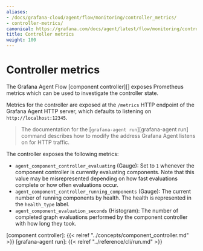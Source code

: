 ```yaml
---
aliases:
- /docs/grafana-cloud/agent/flow/monitoring/controller_metrics/
- controller-metrics/
canonical: https://grafana.com/docs/agent/latest/flow/monitoring/controller_metrics/
title: Controller metrics
weight: 100
---
```


# Controller metrics

The Grafana Agent Flow [component controller][] exposes Prometheus metrics
which can be used to investigate the controller state.

Metrics for the controller are exposed at the `/metrics` HTTP endpoint of the
Grafana Agent HTTP server, which defaults to listening on
`http://localhost:12345`.

> The documentation for the [`grafana-agent run`][grafana-agent run] command
> describes how to modify the address Grafana Agent listens on for HTTP
> traffic.

The controller exposes the following metrics:

* `agent_component_controller_evaluating` (Gauge): Set to `1` whenever the
  component controller is currently evaluating components. Note that this value
  may be misrepresented depending on how fast evaluations complete or how often
  evaluations occur.
* `agent_component_controller_running_components` (Gauge): The current
  number of running components by health. The health is represented in the
  `health_type` label.
* `agent_component_evaluation_seconds` (Histogram): The number of completed
  graph evaluations performed by the component controller with how long they
  took.

[component controller]: {{< relref "../concepts/component_controller.md" >}}
[grafana-agent run]: {{< relref "../reference/cli/run.md" >}}
